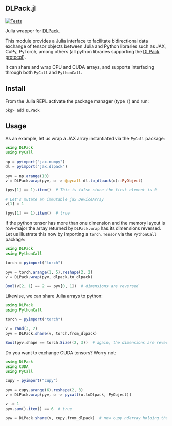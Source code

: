 DLPack.jl
---------

[![Tests](https://github.com/pabloferz/DLPack.jl/workflows/CI/badge.svg)](https://github.com/pabloferz/DLPack.jl/actions?query=ci)

Julia wrapper for [DLPack](https://github.com/dmlc/dlpack).

This module provides a Julia interface to facilitate bidirectional data
exchange of tensor objects between Julia and Python libraries such as JAX,
CuPy, PyTorch, among others (all python libraries supporting the
[DLPack protocol][1]).

It can share and wrap CPU and CUDA arrays, and supports interfacing through
both `PyCall` and `PythonCall`.

## Install

From the Julia REPL activate the package manager (type `]`) and run:

```
pkg> add DLPack
```

## Usage

As an example, let us wrap a JAX array instantiated via the `PyCall` package:

```julia
using DLPack
using PyCall

np = pyimport("jax.numpy")
dl = pyimport("jax.dlpack")

pyv = np.arange(10)
v = DLPack.wrap(pyv, o -> @pycall dl.to_dlpack(o)::PyObject)

(pyv[1] == 1).item()  # This is false since the first element is 0

# Let's mutate an immutable jax DeviceArray
v[1] = 1

(pyv[1] == 1).item()  # true
```

If the python tensor has more than one dimension and the memory layout is
row-major the array returned by `DLPack.wrap` has its dimensions reversed.
Let us illustrate this now by importing a `torch.Tensor` via the
`PythonCall` package:

```julia
using DLPack
using PythonCall

torch = pyimport("torch")

pyv = torch.arange(1, 5).reshape(2, 2)
v = DLPack.wrap(pyv, dlpack.to_dlpack)

Bool(v[2, 1] == 2 == pyv[0, 1])  # dimensions are reversed
```

Likewise, we can share Julia arrays to python:

```julia
using DLPack
using PythonCall

torch = pyimport("torch")

v = rand(3, 2)
pyv = DLPack.share(v, torch.from_dlpack)

Bool(pyv.shape == torch.Size((2, 3))  # again, the dimensions are reversed.
```

Do you want to exchange CUDA tensors? Worry not:

```julia
using DLPack
using CUDA
using PyCall

cupy = pyimport("cupy")

pyv = cupy.arange(6).reshape(2, 3)
v = DLPack.wrap(pyv, o -> pycall(o.toDlpack, PyObject))

v .= 1
pyv.sum().item() == 6  # true

pyw = DLPack.share(v, cupy.from_dlpack)  # new cupy ndarray holding the same data
```

[1]: https://data-apis.org/array-api/latest/design_topics/data_interchange.html
